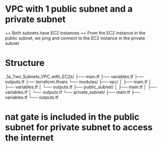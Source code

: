 # VPC with 1 public subnet and a private subnet
++ Both subnets have EC2 instances
++ From the EC2 instance in the public subnet, we ping and connect to the EC2 instance in the private subnet

# Structure
_1a_Two_Subnets_VPC_with_EC2s/
├── main.tf
├── variables.tf
├── outputs.tf
├── terraform.tfvars
└── modules/
    ├── vpc/
    │   ├── main.tf
    │   ├── variables.tf
    │   └── outputs.tf
    ├── public_subnet/
    │   ├── main.tf
    │   ├── variables.tf
    │   └── outputs.tf
    └── private_subnet/
        ├── main.tf
        ├── variables.tf
        └── outputs.tf

# nat gate is included in the public subnet for private subnet to access the internet
